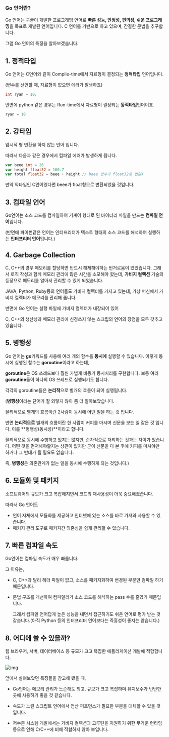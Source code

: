 ### Go 언어란?

Go 언어는 구글이 개발한 프로그래밍 언어로 **빠른 성능, 안정성, 편의성, 쉬운 프로그래밍**을 목표로 개발된 언어입니다. C 언어를 기반으로 하고 있으며, 간결한 문법을 추구합니다.

그럼 Go 언어의 특징을 알아보겠습니다.

## 1. 정적타입

Go 언어는 C언어와 같이 Compile-time에서 자료형이 결정되는 **정적타입** 언어입니다.

(변수를 선언할 때, 자료형이 없으면 에러가 발생하죠)

```C
int ryan = 10;
```

반면에 python 같은 경우는 Run-time에서 자료형이 결정되는 **동적타입**언어이죠.

```python
ryan = 10
```



## 2. 강타입

암시적 형 변환을 하지 않는 언어 입니다.

따라서 다음과 같은 경우에서 컴파일 에러가 발생하게 됩니다.

```go
var beee int = 26
var height float32 = 160.7
var total float32 = beee + height // beee 변수가 float32로 변환X
```

만약 약타입인 C언어였다면 beee가 float형으로 변환되었을 것입니다.



## 3. 컴파일 언어

Go언어는 소스 코드를 컴파일하여 기계어 형태로 된 바이너리 파일을 만드는 **컴파일 언어**입니다.

(반면에 파이썬같은 언어는 인터프리터가 텍스트 형태의 소스 코드를 해석하여 실행하는 **인터프리터 언어**입니다.)



## 4. Garbage Collection

C, C++의 경우 메모리를 할당하면 반드시 해제해야하는 번거로움이 있었습니다. 그래서 로직 작성과 함께 메모리 관리에 많은 시간을 소모해야 핬는데, **가비지 컬렉션** 기술의 등장으로 메모리를 알아서 관리할 수 있게 되었습니다.

JAVA, Python, Ruby등의 언어들도 가비지 컬렉터를 가지고 있는데, 가상 머신에서 가비지 컬렉터가 메모리를 관리해 줍니다.

반면에 Go 언어는 실행 파일에 가비지 컬렉터가 내장되어 있어

C, C++의 생산성과 메모리 관리에 신경쓰지 않는 스크립의 언어의 장점을 모두 갖추고 있습니다.



## 5. 병행성

Go 언어는 **go**키워드를 사용해 여러 개의 함수를 **동시에** 실행할 수 있습니다. 이렇게 동시에 실행된 함수는 **goroutine**이라고 하는데,

**goroutine**은  OS 쓰레드보다 훨씬 가볍게 비동기 동시처리를 구현합니다. 보통 여러 **goroutine**들이 하나의 OS 쓰레드로 실행되기도 합니다.

각각의 goroutine들은 **논리적**으로 별개의 흐름이 되어 실행됩니다.

(**병행성**이라는 단어가 잘 와닿지 않아 좀 더 알아보았습니다. 

물리적으로 별개의 흐름이란 2사람이 동시에 어떤 일을 하는 것 입니다.

반면 **논리적으로** 별개의 흐름이란 한 사람이 커피를 마시며 신문을 보는 일 같은 것 입니다. 이를 **병행성(동시성)**이라고 합니다.

물리적으로 동시에 수행하고 있지는 않지만, 순차적으로 처리하는 것과는 차이가 있습니다. 어떤 것을 먼저해야할지는 상관이 없지만 굳이 신문을 다 본 후에 커피를 마셔야만 하거나 그 반대가 될 필요도 없습니다. 

즉, **병행성**은 의존관계가 없는 일을 동시에 수행하게 되는 것입니다.)



## 6. 모듈화 및 패키지

소프트웨어의 규모가 크고 복잡해지면서 코드의 재사용성이 더욱 중요해졌습니다. 

따라서 Go 언어도 

* 언어 자체에서 모듈화를 제공하고 인터넷에 있는 소스를 바로 가져와 사용할 수 있습니다. 
* 패키지 관리 도구로 패키지간 의존성을 쉽게 관리할 수 있습니다.



## 7. 빠른 컴파일 속도

Go언어는 컴파일 속도가 매우 빠릅니다.

그 이유는,

*  C, C++과 달리 헤더 파일이 없고, 소스를 패키지화하여 변경된 부분만 컴파일 하기 때문입니다.

* 문법 구조를 개선하여 컴파일러가 소스 코드를 해석하는 pass 수를 줄였기 때문입니다.

  그래서 컴파일 언어답게 높은 성능을 내면서 접근하기도 쉬운 언어로 평가 받는 것 같습니다.(아직 Python 등의 인터프리터 언어보다는 즉흥성이 좋지는 않습니다.)



## 8. 어디에 쓸 수 있을까?

웹 브라우저, 서버, 데이터베이스 등 규모가 크고 복잡한 애플리케이션 개발에 적합합니다.

![img](http://www.pyrasis.com/assets/images/GoForTheReallyImpatientUnit01/8.png)

앞에서 살펴보았던 특징들을 참고해 봤을 때,

* Go언어는 메모리 관리가 느슨해도 되고, 규모가 크고 복잡하며 유지보수가 빈번한 곳에 사용하기 좋을 것 같습니다.
* 속도가 느린 스크립트 언어에서 연산 퍼포먼스가 필요한 부분을 대체할 수 있을 것 입니다.

* 저수준 시스템 개발에서는 가비지 컬렉션과 고루틴을 지원하기 위한 무거운 런타임 등으로 인해 C/C++에 비해 적합하지 않아 보입니다.



